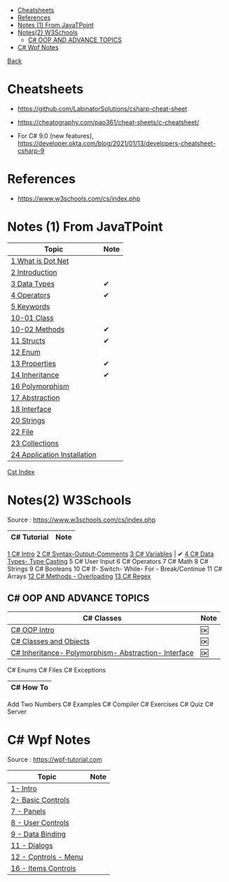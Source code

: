 
- [Cheatsheets](#cheatsheets)
- [References](#references)
- [Notes (1) From JavaTPoint](#notes-1-from-javatpoint)
- [Notes(2) W3Schools](#notes2-w3schools)
  - [C# OOP AND ADVANCE TOPICS](#c-oop-and-advance-topics)
- [C# Wpf Notes](#c-wpf-notes)

[Back](../readme.md)

# Cheatsheets

- https://github.com/LabinatorSolutions/csharp-cheat-sheet

- https://cheatography.com/pao361/cheat-sheets/c-cheatsheet/

- For C# 9.0 (new features), https://developer.okta.com/blog/2021/01/13/developers-cheatsheet-csharp-9

# References

- https://www.w3schools.com/cs/index.php

# Notes (1) From JavaTPoint

Topic                                  | Note
---------------------------------------|-----
[1 What is Dot Net](./cst/cst-01.md)|
[2 Introduction](./cst/cst-02-introduction.md) | 
[3 Data Types](./cst/cst-03-data-types.md)   | ✔
[4 Operators](./cst/cst-04-operators.md) | ✔
[5 Keywords](./cst/cst-05-keywords.md)|
[10-01 Class](./cst/cst-10-01-class.md)|
[10-02 Methods](./cst/cst-10-02-methods.md)| ✔
[11 Structs](./cst/cst-11-structs.md)| ✔
[12 Enum](./cst/cst-12-enum.md)|
[13 Properties](./cst/cst-13-properties.md)| ✔
[14 Inheritance](./cst/cst-14-inheritance.md)| ✔
[16 Polymorphism](./cst/cst-16-polymorphism.md)| 
[17 Abstraction](./cst/cst-17-abstraction.md)| 
[18 Interface](./cst/cst-18-interface.md)| 
[20 Strings](./cst/cst-20-strings.md)|
[22 File](./cst/cst-22-file.md) |
[23 Collections](./cst/cst-23-collections.md)|
[24 Application Installation]()|

[Cst Index](./cst/cst-index.md)


# Notes(2) W3Schools

Source : https://www.w3schools.com/cs/index.php

| C# Tutorial | Note
| -- | --
[1 C# Intro](./w3/cs-01-intro.md)
[2 C# Syntax-Output-Comments](./w3/cs-02-syntax.md)
[3 C# Variables](./w3/cs-03-variables.md) | ✔ 
[4 C# Data Types- Type Casting](./w3/cs-04-dataTypes.md)
5 C# User Input
6 C# Operators
7 C# Math
8 C# Strings
9 C# Booleans
10 C# If- Switch- While- For - Break/Continue
11 C# Arrays
[12 C# Methods - Overloading](./w3/cs-12-methods.md)
[13 C# Regex](./w3/cs-13-regex.md)

## C# OOP AND ADVANCE TOPICS

| C# Classes | Note
| -- | -- 
[C# OOP Intro](./w3/cs-oop-01-intro.md) | 🆗
[C# Classes and Objects](./w3/cs-oop-02-class.md) | 🆗
[C# Inheritance- Polymorphism- Abstraction- Interface](./w3/cs-oop-03-inheritance.md) | 🆗
C# Enums
C# Files
C# Exceptions

| C# How To
| --
Add Two Numbers
C# Examples
C# Compiler
C# Exercises
C# Quiz
C# Server


# C# Wpf Notes 

Source : https://wpf-tutorial.com

Topic                             | Note
----------------------------------|-----
[1- Intro](./wpf/wpf-notes-1-4-intro.md) |
[2- Basic Controls](./wpf/wpf-notes-5-basic-controls.md) |
[7 - Panels](./wpf/wpf-notes-7-panels.md) |
[8 - User Controls](./wpf/wpf-notes-8-user-controls.md) |
[9 - Data Binding](./wpf/wpf-notes-9-data-binding.md)|
[11 - Dialogs](./wpf/wpf-notes-11-dialogs.md)|
[12 - Controls - Menu](./wpf/wpf-notes-12-controls-menu.md)|
[16 - Items Controls](./wpf/wpf-notes-16-Items-controls.md)|


